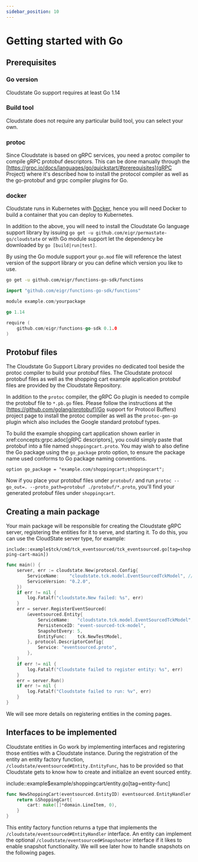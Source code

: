 ```yaml
---
sidebar_position: 10
---
```


# Getting started with Go

## Prerequisites

### Go version

Cloudstate Go support requires at least Go 1.14

### Build tool

Cloudstate does not require any particular build tool, you can select your own.

### protoc

Since Cloudstate is based on gRPC services, you need a protoc compiler to compile gRPC protobuf descriptors. This can be
done manually through the [https://grpc.io/docs/languages/go/quickstart/#prerequisites](gRPC Project) where it's
described how to install the protocol compiler as well as the go-protobuf and grpc compiler plugins for Go.

### docker

Cloudstate runs in Kubernetes with [Docker](https://www.docker.com), hence you will need Docker to build a container
that you can deploy to Kubernetes.

In addition to the above, you will need to install the Cloudstate Go language support library by
issuing `go get -u github.com/eigr/permastate-go/cloudstate` or with Go module support let the dependency be downloaded
by `go [build|run|test]`.

By using the Go module support your `go.mod` file will reference the latest version of the support library or you can
define which version you like to use.

```bash title="go get"
go get -u github.com/eigr/functions-go-sdk/functions
```

```go title="go import"
import "github.com/eigr/functions-go-sdk/functions"
```

```go title="go.mod"
module example.com/yourpackage

go 1.14

require (
    github.com/eigr/functions-go-sdk 0.1.0
)
```

## Protobuf files

The Cloudstate Go Support Library provides no dedicated tool beside the protoc compiler to build your protobuf files.
The Cloudstate protocol protobuf files as well as the shopping cart example application protobuf files are provided by
the Cloudstate Repository.

In addition to the `protoc` compiler, the gRPC Go plugin is needed to compile the protobuf file to `*.pb.go` files.
Please follow the instructions at the [https://github.com/golang/protobuf](Go support for Protocol Buffers) project page
to install the protoc compiler as well as the `protoc-gen-go` plugin which also includes the Google standard protobuf
types.

To build the example shopping cart application shown earlier in xref:concepts:grpc.adoc[gRPC descriptors], you could
simply paste that protobuf into a file named `shoppingcart.proto`. You may wish to also define the Go package using
the `go_package` proto option, to ensure the package name used conforms to Go package naming conventions.

```protopbuf
option go_package = "example.com/shoppingcart;shoppingcart";
```

Now if you place your protobuf files under `protobuf/` and
run `protoc --go_out=. --proto_path=protobuf ./protobuf/*.proto`, you'll find your generated protobuf files
under `shoppingcart`.

## Creating a main package

Your main package will be responsible for creating the Cloudstate gRPC server, registering the entities for it to serve,
and starting it. To do this, you can use the CloudState server type, for example:

`include::example$tck/cmd/tck_eventsourced/tck_eventsourced.go[tag=shopping-cart-main])`

```go
func main() {
	server, err := cloudstate.New(protocol.Config{
		ServiceName:    "cloudstate.tck.model.EventSourcedTckModel", // the servicename the proxy gets to know about
		ServiceVersion: "0.2.0",
	})
	if err != nil {
		log.Fatalf("cloudstate.New failed: %s", err)
	}
	err = server.RegisterEventSourced(
		&eventsourced.Entity{
			ServiceName:   "cloudstate.tck.model.EventSourcedTckModel",
			PersistenceID: "event-sourced-tck-model",
			SnapshotEvery: 5,
			EntityFunc:    tck.NewTestModel,
		}, protocol.DescriptorConfig{
			Service: "eventsourced.proto",
		},
	)
	if err != nil {
		log.Fatalf("Cloudstate failed to register entity: %s", err)
	}
	err = server.Run()
	if err != nil {
		log.Fatalf("Cloudstate failed to run: %v", err)
	}
}
```

We will see more details on registering entities in the coming pages.

## Interfaces to be implemented

Cloudstate entities in Go work by implementing interfaces and registering those entities with a Cloudstate instance.
During the registration of the entity an entity factory function,
`/cloudstate/eventsourced#Entity.EntityFunc`, has to be provided so that Cloudstate gets to know how to create and
initialize an event sourced entity.

include::example$example/shoppingcart/entity.go[tag=entity-func]

```go
func NewShoppingCart(eventsourced.EntityID) eventsourced.EntityHandler {
	return &ShoppingCart{
		cart: make([]*domain.LineItem, 0),
	}
}
```

This entity factory function returns a type that implements the
`/cloudstate/eventsourced#EntityHandler` interface. An entity can implement the
optional `/cloudstate/eventsourced#Snapshooter` interface if it likes to enable snapshot functionality. We will see
later how to handle snapshots on the following pages.